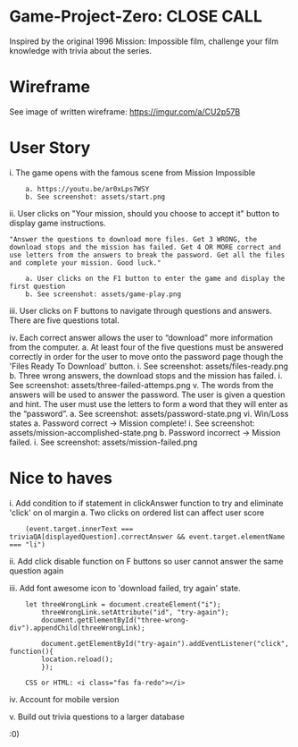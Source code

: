 # Game-Project-Zero: CLOSE CALL
Inspired by the original 1996 Mission: Impossible film, challenge your film knowledge with trivia about the series. 

# Wireframe
See image of written wireframe: https://imgur.com/a/CU2p57B

# User Story
i. 
    The game opens with the famous scene from Mission Impossible

        a. https://youtu.be/ar0xLps7WSY
        b. See screenshot: assets/start.png

ii. 
    User clicks on "Your mission, should you choose to accept it" button to display game instructions.

    "Answer the questions to download more files. Get 3 WRONG, the download stops and the mission has failed. Get 4 OR MORE correct and use letters from the answers to break the password. Get all the files and complete your mission. Good luck."

        a. User clicks on the F1 button to enter the game and display the first question
        b. See screenshot: assets/game-play.png

iii. 
    User clicks on F buttons to navigate through questions and answers. There are five questions total.

iv. 
    Each correct answer allows the user to “download” more information from the computer.
        a. At least four of the five questions must be answered correctly in order for the user to move onto the password page though the 'Files Ready To Download' button.
            i. See screenshot: assets/files-ready.png
        b. Three wrong answers, the download stops and the mission has failed.
            i. See screenshot: assets/three-failed-attemps.png
v. 
    The words from the answers will be used to answer the password. The user is given a question and hint. The user must use the letters to form a word that they will enter as the “password”.
        a. See screenshot: assets/password-state.png
vi. Win/Loss states
        a. Password correct → Mission complete! 
            i. See screenshot: assets/mission-accomplished-state.png
        b. Password incorrect → Mission failed.
            i. See screenshot: assets/mission-failed.png


# Nice to haves

i. Add condition to if statement in clickAnswer function to try and eliminate 'click' on ol margin
    a. Two clicks on ordered list can affect user score

        (event.target.innerText === triviaQA[displayedQuestion].correctAnswer && event.target.elementName === "li")

ii. Add click disable function on F buttons so user cannot answer the same question again

iii. Add font awesome icon to 'download failed, try again' state.

        let threeWrongLink = document.createElement("i");
            threeWrongLink.setAttribute("id", "try-again");
            document.getElementById("three-wrong-div").appendChild(threeWrongLink);
            
            document.getElementById("try-again").addEventListener("click", function(){
            location.reload();
            });

        CSS or HTML: <i class="fas fa-redo"></i>

iv. Account for mobile version

v. Build out trivia questions to a larger database

:0)

